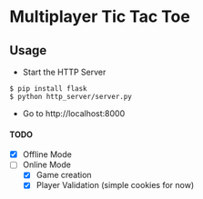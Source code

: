 # Multiplayer Tic Tac Toe 


## Usage
- Start the HTTP Server
```
$ pip install flask
$ python http_server/server.py
```
- Go to http://localhost:8000


#### TODO
- [X] Offline Mode
- [ ] Online Mode
    - [X] Game creation
    - [X] Player Validation (simple cookies for now)